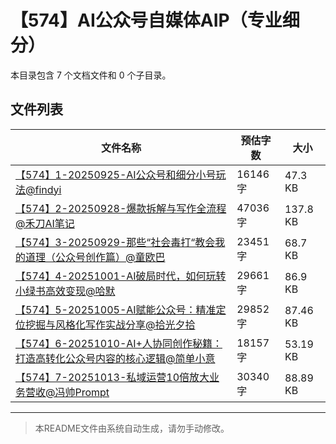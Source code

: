 # 【574】AI公众号自媒体AIP（专业细分）

本目录包含 7 个文档文件和 0 个子目录。

## 文件列表

| 文件名称 | 预估字数 | 大小 |
|---------|---------|------|
| [【574】1-20250925-AI公众号和细分小号玩法@findyi](docs/【574】AI公众号自媒体AIP（专业细分）/【574】1-20250925-AI公众号和细分小号玩法@findyi.md) | 16146 字 | 47.3 KB |
| [【574】2-20250928-爆款拆解与写作全流程@禾刀AI笔记](docs/【574】AI公众号自媒体AIP（专业细分）/【574】2-20250928-爆款拆解与写作全流程@禾刀AI笔记.md) | 47036 字 | 137.8 KB |
| [【574】3-20250929-那些“社会毒打“教会我的道理（公众号创作篇）@童欧巴](docs/【574】AI公众号自媒体AIP（专业细分）/【574】3-20250929-那些“社会毒打“教会我的道理（公众号创作篇）@童欧巴.md) | 23451 字 | 68.7 KB |
| [【574】4-20251001-AI破局时代，如何玩转小绿书高效变现@哈默](docs/【574】AI公众号自媒体AIP（专业细分）/【574】4-20251001-AI破局时代，如何玩转小绿书高效变现@哈默.md) | 29661 字 | 86.9 KB |
| [【574】5-20251005-AI赋能公众号：精准定位挖掘与风格化写作实战分享@拾光夕拾](docs/【574】AI公众号自媒体AIP（专业细分）/【574】5-20251005-AI赋能公众号：精准定位挖掘与风格化写作实战分享@拾光夕拾.md) | 29852 字 | 87.46 KB |
| [【574】6-20251010-AI+人协同创作秘籍：打造高转化公众号内容的核心逻辑@简单小意](docs/【574】AI公众号自媒体AIP（专业细分）/【574】6-20251010-AI+人协同创作秘籍：打造高转化公众号内容的核心逻辑@简单小意.md) | 18157 字 | 53.19 KB |
| [【574】7-20251013-私域运营10倍放大业务营收@冯帅Prompt](docs/【574】AI公众号自媒体AIP（专业细分）/【574】7-20251013-私域运营10倍放大业务营收@冯帅Prompt.md) | 30340 字 | 88.89 KB |

---

> 本README文件由系统自动生成，请勿手动修改。
